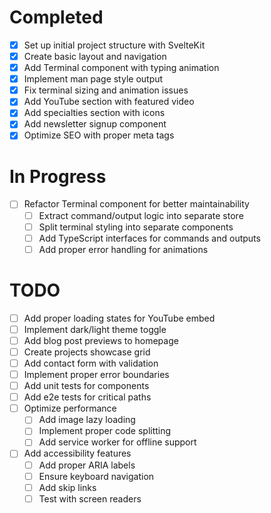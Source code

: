 # Completed
- [x] Set up initial project structure with SvelteKit
- [x] Create basic layout and navigation
- [x] Add Terminal component with typing animation
- [x] Implement man page style output
- [x] Fix terminal sizing and animation issues
- [x] Add YouTube section with featured video
- [x] Add specialties section with icons
- [x] Add newsletter signup component
- [x] Optimize SEO with proper meta tags

# In Progress
- [ ] Refactor Terminal component for better maintainability
  - [ ] Extract command/output logic into separate store
  - [ ] Split terminal styling into separate components
  - [ ] Add TypeScript interfaces for commands and outputs
  - [ ] Add proper error handling for animations

# TODO
- [ ] Add proper loading states for YouTube embed
- [ ] Implement dark/light theme toggle
- [ ] Add blog post previews to homepage
- [ ] Create projects showcase grid
- [ ] Add contact form with validation
- [ ] Implement proper error boundaries
- [ ] Add unit tests for components
- [ ] Add e2e tests for critical paths
- [ ] Optimize performance
  - [ ] Add image lazy loading
  - [ ] Implement proper code splitting
  - [ ] Add service worker for offline support
- [ ] Add accessibility features
  - [ ] Add proper ARIA labels
  - [ ] Ensure keyboard navigation
  - [ ] Add skip links
  - [ ] Test with screen readers
